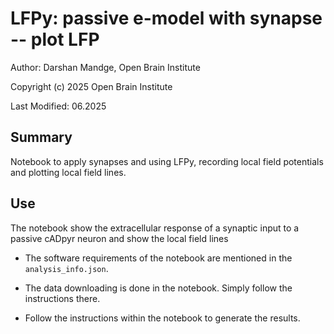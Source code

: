 # LFPy: passive e-model with synapse -- plot LFP

Author: Darshan Mandge, Open Brain Institute

Copyright (c) 2025 Open Brain Institute

Last Modified: 06.2025

## Summary
Notebook to apply synapses and using LFPy,  recording local field potentials and plotting local field lines.

## Use
The notebook show the extracellular response of a synaptic input to a passive cADpyr neuron and show the local field lines

- The software requirements of the notebook are mentioned in the `analysis_info.json`.

- The data downloading is done in the notebook. Simply follow the instructions there.

- Follow the instructions within the notebook to generate the results.